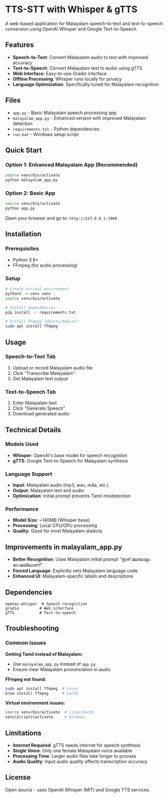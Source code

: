 # TTS-STT with Whisper & gTTS

A web-based application for Malayalam speech-to-text and text-to-speech conversion using OpenAI Whisper and Google Text-to-Speech.

## Features

- **Speech-to-Text**: Convert Malayalam audio to text with improved accuracy
- **Text-to-Speech**: Convert Malayalam text to audio using gTTS
- **Web Interface**: Easy-to-use Gradio interface
- **Offline Processing**: Whisper runs locally for privacy
- **Language Optimization**: Specifically tuned for Malayalam recognition

## Files

- `app.py` - Basic Malayalam speech processing app
- `malayalam_app.py` - Enhanced version with improved Malayalam detection
- `requirements.txt` - Python dependencies
- `run.bat` - Windows setup script

## Quick Start

### Option 1: Enhanced Malayalam App (Recommended)
```bash
source venv/bin/activate
python malayalam_app.py
```

### Option 2: Basic App
```bash
source venv/bin/activate
python app.py
```

Open your browser and go to: `http://127.0.0.1:7860`

## Installation

### Prerequisites
- Python 3.8+
- FFmpeg (for audio processing)

### Setup
```bash
# Create virtual environment
python3 -m venv venv
source venv/bin/activate

# Install dependencies
pip install -r requirements.txt

# Install FFmpeg (Ubuntu/Debian)
sudo apt install ffmpeg
```

## Usage

### Speech-to-Text Tab
1. Upload or record Malayalam audio file
2. Click "Transcribe Malayalam" 
3. Get Malayalam text output

### Text-to-Speech Tab
1. Enter Malayalam text
2. Click "Generate Speech"
3. Download generated audio

## Technical Details

### Models Used
- **Whisper**: OpenAI's base model for speech recognition
- **gTTS**: Google Text-to-Speech for Malayalam synthesis

### Language Support
- **Input**: Malayalam audio (mp3, wav, m4a, etc.)
- **Output**: Malayalam text and audio
- **Optimization**: Initial prompt prevents Tamil misdetection

### Performance
- **Model Size**: ~140MB (Whisper base)
- **Processing**: Local CPU/GPU processing
- **Quality**: Good for most Malayalam dialects

## Improvements in malayalam_app.py

- **Better Recognition**: Uses Malayalam initial prompt "ഇത് മലയാളം ഭാഷയിലാണ്"
- **Forced Language**: Explicitly sets Malayalam language code
- **Enhanced UI**: Malayalam-specific labels and descriptions

## Dependencies

```
openai-whisper  # Speech recognition
gradio         # Web interface
gTTS           # Text-to-speech
```

## Troubleshooting

### Common Issues

**Getting Tamil instead of Malayalam:**
- Use `malayalam_app.py` instead of `app.py`
- Ensure clear Malayalam pronunciation in audio

**FFmpeg not found:**
```bash
sudo apt install ffmpeg  # Linux
brew install ffmpeg      # macOS
```

**Virtual environment issues:**
```bash
source venv/bin/activate  # Linux/macOS
venv\Scripts\activate     # Windows
```

## Limitations

- **Internet Required**: gTTS needs internet for speech synthesis
- **Single Voice**: Only one female Malayalam voice available
- **Processing Time**: Larger audio files take longer to process
- **Audio Quality**: Input audio quality affects transcription accuracy

## License

Open source - uses OpenAI Whisper (MIT) and Google TTS services.